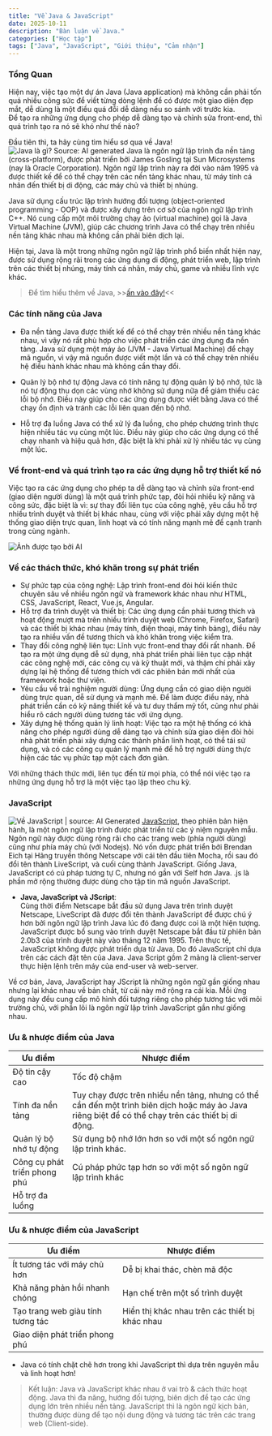```yaml
---
title: "Về Java & JavaScript"
date: 2025-10-11
description: "Bàn luận về Java."
categories: ["Học tập"]
tags: ["Java", "JavaScript", "Giới thiệu", "Cảm nhận"]
---
```


### **Tổng Quan**
Hiện nay, việc tạo một dự án Java (Java application) mà không cần phải tốn quá nhiều công sức để viết từng dòng lệnh để có được một giao diện đẹp mắt, dễ dùng là một điều quá đỗi dễ dàng nếu so sánh với trước kia.  
Để tạo ra những ứng dụng cho phép dễ dàng tạo và chỉnh sửa front-end, thì quá trình tạo ra nó sẽ khó như thế nào?

Đầu tiên thì, ta hãy cùng tìm hiểu sơ qua về Java!
![Java là gì? Source: AI generated](images/generated2_java(smaller).png)
Java là ngôn ngữ lập trình đa nền tảng (cross-platform), được phát triển bởi James Gosling tại Sun Microsystems (nay là Oracle Corporation). Ngôn ngữ lập trình này ra đời vào năm 1995 và được thiết kế để có thể chạy trên các nền tảng khác nhau, từ máy tính cá nhân đến thiết bị di động, các máy chủ và thiết bị nhúng.

Java sử dụng cấu trúc lập trình hướng đối tượng (object-oriented programming - OOP) và được xây dựng trên cơ sở của ngôn ngữ lập trình C++. Nó cung cấp một môi trường chạy ảo (virtual machine) gọi là Java Virtual Machine (JVM), giúp các chương trình Java có thể chạy trên nhiều nền tảng khác nhau mà không cần phải biên dịch lại.

Hiện tại, Java là một trong những ngôn ngữ lập trình phổ biến nhất hiện nay, được sử dụng rộng rãi trong các ứng dụng di động, phát triển web, lập trình trên các thiết bị nhúng, máy tính cá nhân, máy chủ, game và nhiều lĩnh vực khác.

>Để tìm hiểu thêm về Java, >>[ấn vào đây!](https://vi.wikipedia.org/wiki/Java_(ngôn_ngữ_lập_trình))<<

### **Các tính năng của Java**
- Đa nền tảng
Java được thiết kế để có thể chạy trên nhiều nền tảng khác nhau, vì vậy nó rất phù hợp cho việc phát triển các ứng dụng đa nền tảng. Java sử dụng một máy ảo (JVM - Java Virtual Machine) để chạy mã nguồn, vì vậy mã nguồn được viết một lần và có thể chạy trên nhiều hệ điều hành khác nhau mà không cần thay đổi.

- Quản lý bộ nhớ tự động
Java có tính năng tự động quản lý bộ nhớ, tức là nó tự động thu dọn các vùng nhớ không sử dụng nữa để giảm thiểu các lỗi bộ nhớ. Điều này giúp cho các ứng dụng được viết bằng Java có thể chạy ổn định và tránh các lỗi liên quan đến bộ nhớ.

- Hỗ trợ đa luồng
Java có thể xử lý đa luồng, cho phép chương trình thực hiện nhiều tác vụ cùng một lúc. Điều này giúp cho các ứng dụng có thể chạy nhanh và hiệu quả hơn, đặc biệt là khi phải xử lý nhiều tác vụ cùng một lúc.

### **Về front-end và quá trình tạo ra các ứng dụng hỗ trợ thiết kế nó**
Việc tạo ra các ứng dụng cho phép ta dễ dàng tạo và chỉnh sửa front-end (giao diện người dùng) là một quá trình phức tạp, đòi hỏi nhiều kỹ năng và công sức, đặc biệt là vì: sự thay đổi liên tục của công nghệ, yêu cầu hỗ trợ nhiều trình duyệt và thiết bị khác nhau, cùng với việc phải xây dựng một hệ thống giao diện trực quan, linh hoạt và có tính năng mạnh mẽ để cạnh tranh trong cùng ngành.

![Ảnh được tạo bởi AI](images/generated1(smaller).png)

### **Về các thách thức, khó khăn trong sự phát triển**
- Sự phức tạp của công nghệ: Lập trình front-end đòi hỏi kiến thức chuyên sâu về nhiều ngôn ngữ và framework khác nhau như HTML, CSS, JavaScript, React, Vue.js, Angular.
- Hỗ trợ đa trình duyệt và thiết bị: Các ứng dụng cần phải tương thích và hoạt động mượt mà trên nhiều trình duyệt web (Chrome, Firefox, Safari) và các thiết bị khác nhau (máy tính, điện thoại, máy tính bảng), điều này tạo ra nhiều vấn đề tương thích và khó khăn trong việc kiểm tra.
- Thay đổi công nghệ liên tục: Lĩnh vực front-end thay đổi rất nhanh. Để tạo ra một ứng dụng dễ sử dụng, nhà phát triển phải liên tục cập nhật các công nghệ mới, các công cụ và kỹ thuật mới, và thậm chí phải xây dựng lại hệ thống để tương thích với các phiên bản mới nhất của framework hoặc thư viện.
- Yêu cầu về trải nghiệm người dùng: Ứng dụng cần có giao diện người dùng trực quan, dễ sử dụng và mạnh mẽ. Để làm được điều này, nhà phát triển cần có kỹ năng thiết kế và tư duy thẩm mỹ tốt, cũng như phải hiểu rõ cách người dùng tương tác với ứng dụng.
- Xây dựng hệ thống quản lý linh hoạt: Việc tạo ra một hệ thống có khả năng cho phép người dùng dễ dàng tạo và chỉnh sửa giao diện đòi hỏi nhà phát triển phải xây dựng các thành phần linh hoạt, có thể tái sử dụng, và có các công cụ quản lý mạnh mẽ để hỗ trợ người dùng thực hiện các tác vụ phức tạp một cách đơn giản. 

Với những thách thức mới, liên tục đến từ mọi phía, có thể nói việc tạo ra những ứng dụng hỗ trợ là một việc tạo lập theo chu kỳ.

### **JavaScript**
![Về JavaScript | source: AI Generated](images/generated3_js(smaller).png)
[JavaScript](https://vi.wikipedia.org/wiki/JavaScript), theo phiên bản hiện hành, là một ngôn ngữ lập trình được phát triển từ các ý niệm nguyên mẫu. Ngôn ngữ này được dùng rộng rãi cho các trang web (phía người dùng) cũng như phía máy chủ (với Nodejs). Nó vốn được phát triển bởi Brendan Eich tại Hãng truyền thông Netscape với cái tên đầu tiên Mocha, rồi sau đó đổi tên thành LiveScript, và cuối cùng thành JavaScript. Giống Java, JavaScript có cú pháp tương tự C, nhưng nó gần với Self hơn Java. .js là phần mở rộng thường được dùng cho tập tin mã nguồn JavaScript.  
- **Java, JavaScript và JScript**:   
Cùng thời điểm Netscape bắt đầu sử dụng Java trên trình duyệt Netscape, LiveScript đã được đổi tên thành JavaScript để được chú ý hơn bởi ngôn ngữ lập trình Java lúc đó đang được coi là một hiện tượng. JavaScript được bổ sung vào trình duyệt Netscape bắt đầu từ phiên bản 2.0b3 của trình duyệt này vào tháng 12 năm 1995. Trên thực tế, JavaScript không được phát triển dựa từ Java. Do đó JavaScript chỉ dựa trên các cách đặt tên của Java. Java Script gồm 2 mảng là client-server thực hiện lệnh trên máy của end-user và web-server.

Về cơ bản, Java, JavaScript hay JScript là những ngôn ngữ gần giống nhau nhưng lại khác nhau về bản chất, từ cái này mở rộng ra cái kia. Mỗi ứng dụng này đều cung cấp mô hình đối tượng riêng cho phép tương tác với môi trường chủ, với phần lõi là ngôn ngữ lập trình JavaScript gần như giống nhau.

### **Ưu & nhược điểm của Java**
| Ưu điểm | Nhược điểm |
|-----|-----|
|Độ tin cậy cao| Tốc độ chậm|
|Tính đa nền tảng| Tuy chạy được trên nhiều nền tảng, nhưng có thể cần đến một trình biên dịch hoặc máy ảo Java riêng biệt để có thể chạy trên các thiết bị di động. |
|Quản lý bộ nhớ tự động| Sử dụng bộ nhớ lớn hơn so với một số ngôn ngữ lập trình khác.|
|Công cụ phát triển phong phú| Cú pháp phức tạp hơn so với một số ngôn ngữ lập trình khác |
|Hỗ trợ đa luồng| 

### **Ưu & nhược điểm của JavaScript**
| Ưu điểm | Nhược điểm |
|-----|-----|
|Ít tương tác với máy chủ hơn| Dễ bị khai thác, chèn mã độc|
|Khả năng phản hồi nhanh chóng| Hạn chế trên một số trình duyệt |
|Tạo trang web giàu tính tương tác| Hiển thị khác nhau trên các thiết bị khác nhau|
|Giao diện phát triển phong phú|  |

- Java có tính chặt chẽ hơn trong khi JavaScript thì dựa trên nguyên mẫu và linh hoạt hơn!
> Kết luận: Java và JavaScript khác nhau ở vai trò & cách thức hoạt động. Java thì đa năng, hướng đối tượng, biên dịch để tạo các ứng dụng lớn trên nhiều nền tảng. JavaScript thì là ngôn ngữ kịch bản, thường được dùng để tạo nội dung động và tương tác trên các trang web (Client-side).